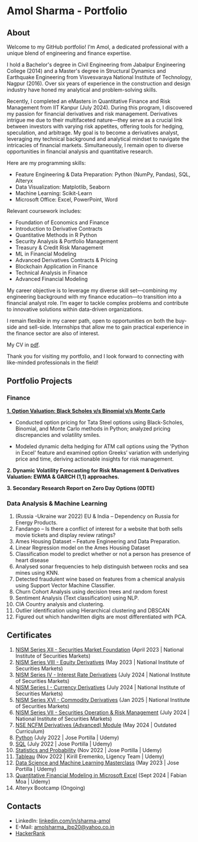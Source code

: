 # Amol Sharma - Portfolio

## About 

Welcome to my GitHub portfolio! I'm Amol, a dedicated professional with a unique blend of engineering and finance expertise.

I hold a Bachelor's degree in Civil Engineering from Jabalpur Engineering College (2014) and a Master's degree in Structural Dynamics and Earthquake Engineering from Visvesvaraya National Institute of Technology, Nagpur (2016). Over six years of experience in the construction and design industry have honed my analytical and problem-solving skills.

Recently, I completed an eMasters in Quantitative Finance and Risk Management from IIT Kanpur (July 2024). During this program, I discovered my passion for financial derivatives and risk management. Derivatives intrigue me due to their multifaceted nature—they serve as a crucial link between investors with varying risk appetites, offering tools for hedging, speculation, and arbitrage. My goal is to become a derivatives analyst, leveraging my technical background and analytical mindset to navigate the intricacies of financial markets. Simultaneously, I remain open to diverse opportunities in financial analysis and quantitative research.

Here are my programming skills:
  * Feature Engineering & Data Preparation: Python (NumPy, Pandas), SQL, Alteryx
  * Data Visualization: Matplotlib, Seaborn
  * Machine Learning: Scikit-Learn
  * Microsoft Office: Excel, PowerPoint, Word

Relevant coursework includes:
  * Foundation of Economics and Finance
  * Introduction to Derivative Contracts
  * Quantitative Methods in R  Python
  * Security Analysis & Portfolio Management
  * Treasury & Credit Risk Management
  * ML in Financial Modeling
  * Advanced Derivatives Contracts & Pricing
  * Blockchain Application in Finance
  * Technical Analysis in Finance
  * Advanced Financial Modeling
    
My career objective is to leverage my diverse skill set—combining my engineering background with my finance education—to transition into a financial analyst role. I’m eager to tackle complex problems and contribute to innovative solutions within data-driven organizations. 

I remain flexible in my career path, open to opportunities on both the buy-side and sell-side. Internships that allow me to gain practical experience in the finance sector are also of interest.

My CV in [pdf](https://github.com/Sharma-Amol/Degrees_and_Certificates/blob/main/Master%20Resume%20Amol%20Sharma.pdf).

Thank you for visiting my portfolio, and I look forward to connecting with like-minded professionals in the field!

## Portfolio Projects

### Finance
[**1. Option Valuation: Black Scholes v/s Binomial v/s Monte Carlo**](https://github.com/Sharma-Amol/Option-Valuation)

  * Conducted option pricing for Tata Steel options using Black-Scholes, Binomial, and Monte Carlo methods in Python; analyzed pricing discrepancies and volatility smiles.

  * Modeled dynamic delta hedging for ATM call options using the 'Python in Excel' feature and examined option Greeks’ variation with underlying price and time, deriving actionable insights for risk management.
   
**2. Dynamic Volatility Forecasting for Risk Management & Derivatives Valuation: EWMA & GARCH (1,1) approaches.**
 
**3. Secondary Research Report on Zero Day Options (0DTE)**
   
### Data Analysis & Machine Learning
1. (Russia -Ukraine war 2022) EU & India – Dependency on Russia for Energy Products.
2. Fandango – Is there a conflict of interest for a website that both sells movie tickets and display review ratings?
3. Ames Housing Dataset – Feature Engineering and Data Preparation.
4. Linear Regression model on the Ames Housing Dataset
5. Classification model to predict whether or not a person has presence of heart disease
6. Analysed sonar frequencies to help distinguish between rocks and sea mines using KNN.
7. Detected fraudulent wine based on features from a chemical analysis using Support Vector Machine Classifier.
8. Churn Cohort Analysis using decision trees and random forest
9. Sentiment Analysis (Text classification) using NLP.
10. CIA Country analysis and clustering.
11. Outlier identification using Hierarchical clustering and DBSCAN
12. Figured out which handwritten digits are most differentiated with PCA. 

## Certificates
1. [NISM Series XII - Securities Market Foundation](https://github.com/Sharma-Amol/Degrees_and_Certificates/blob/efdd70539e0f3f7d69dd61a6ae06ce2465cd6ad0/Securities%20Market.pdf) (April 2023 | National Institute of Securities Markets)
2. [NISM Series VIII - Equity Derivatives](https://github.com/Sharma-Amol/Degrees_and_Certificates/blob/efdd70539e0f3f7d69dd61a6ae06ce2465cd6ad0/Equity%20Derivatives.pdf) (May 2023 | National Institute of Securities Markets)
3. [NISM Series IV - Interest Rate Derivatives](https://github.com/Sharma-Amol/Degrees_and_Certificates/blob/main/Interest%20Rate%20Derivatives.pdf) (July 2024 | National Institute of Securities Markets)
4. [NISM Series I - Currency Derivatives](https://github.com/Sharma-Amol/Degrees_and_Certificates/blob/main/Currency%20Derivatives.pdf) (July 2024 | National Institute of Securities Markets)
5. [NISM Series XVI - Commodity Derivatives](https://github.com/Sharma-Amol/Degrees_and_Certificates/blob/main/Commodity%20Derivatives%20Certificate.pdf) (Jan 2025 | National Institute of Securities Markets)
6. [NISM Series VII - Securities Operation & Risk Management](https://github.com/Sharma-Amol/Degrees_and_Certificates/blob/main/Securities%20Operation%20%26%20Risk%20Management.pdf) (July 2024 | National Institute of Securities Markets)
7. [NSE NCFM Derivatives (Advanced) Module](https://github.com/Sharma-Amol/Degrees_and_Certificates/blob/main/NCFM%20Derivatives%20(Advanced).pdf) (May 2024 | Outdated Curriculum)
8. [Python](https://github.com/Sharma-Amol/Degrees_and_Certificates/blob/2269c69fccaf1357078abb3d2372c7350f338de0/2022%20Complete%20Python%20Bootcamp%20Python.pdf) (July 2022 | Jose Portilla | Udemy)
9. [SQL](https://github.com/Sharma-Amol/Degrees_and_Certificates/blob/efdd70539e0f3f7d69dd61a6ae06ce2465cd6ad0/The%20Complete%20SQL%20Bootcamp%202022.pdf) (July 2022 | Jose Portilla | Udemy)
10. [Statistics and Probability](https://github.com/Sharma-Amol/Degrees_and_Certificates/blob/efdd70539e0f3f7d69dd61a6ae06ce2465cd6ad0/Probability%20and%20Statistics%20for%20Business%20and%20Data%20Science.pdf) (Nov 2022 | Jose Portilla | Udemy)
11. [Tableau](https://github.com/Sharma-Amol/Degrees_and_Certificates/blob/efdd70539e0f3f7d69dd61a6ae06ce2465cd6ad0/Tableau%20Training%20for%20Data%20Science.pdf) (Nov 2022 | Kirill Eremenko, Ligency Team | Udemy)
12. [Data Science and Machine Learning Masterclass](https://github.com/Sharma-Amol/Degrees_and_Certificates/blob/efdd70539e0f3f7d69dd61a6ae06ce2465cd6ad0/Python%20for%20Machine%20Learning%20%26%20Data%20Science%20Masterclass.pdf) (May 2023 | Jose Portilla | Udemy)
13. [Quantitative Financial Modeling in Microsoft Excel](https://github.com/Sharma-Amol/Degrees_and_Certificates/blob/main/Quantitative%20Financial%20Modeling%20in%20Excel.pdf) (Sept 2024 | Fabian Moa | Udemy)
14. Alteryx Bootcamp (Ongoing)

## Contacts
   * LinkedIn: [linkedin.com/in/sharma-amol](https://www.linkedin.com/in/sharma-amol/)
   * E-Mail: [amolsharma_jbp20@yahoo.co.in](mailto:amolsharma_jbp20@yahoo.co.in)
   * [HackerRank](https://www.hackerrank.com/profile/amolsharma_jbp20)
